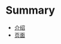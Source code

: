 <!--
 * @Author: Elton Zheng
 * @Date: 2020-08-01 09:30:36
 * @LastEditTime: 2020-08-09 11:36:58
 * @LastEditors: Please set LastEditors
 * @Description: In User Settings Edit
 * @FilePath: /react-hooks/SUMMARY.md
-->

# Summary

- [介绍](README.md)
- [页面](content/ch01.md)
